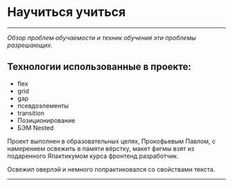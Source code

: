 # Научиться учиться
***
_Обзор проблем обучаемости и техник обучения эти проблемы разрешающих._

## __Технологии использованные в проекте:__

* flex
* grid
* gap
* псевдоэлементы
* transition
* Позиционирование
* БЭМ Nested


Проект выполнен в образовательных целях, Прокофьевым Павлом,
c намерением освежить в памяти вёрстку, макет фигмы взят из подаренного Япактикумом курса фронтенд разработчик.

Освежил оверлэй и немного попрактиковался со свойствами текста.
***